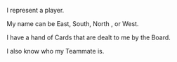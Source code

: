 I represent a player.

My name can be East, South, North , or West.

I have a hand of Cards that are dealt to me by the Board.

I also know who my Teammate is.